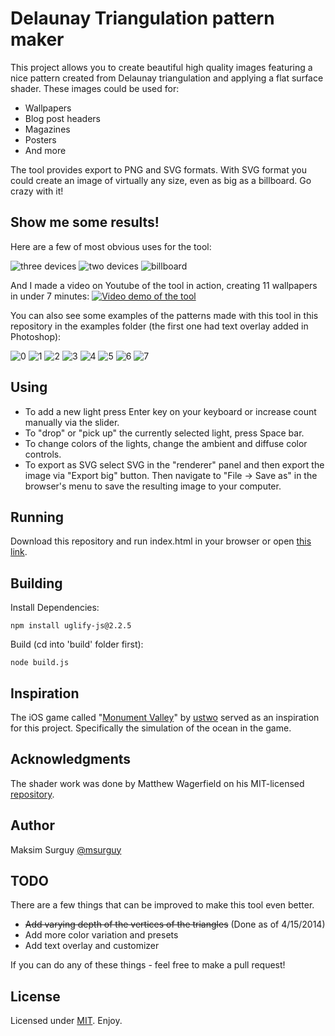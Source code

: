 # Delaunay Triangulation pattern maker

This project allows you to create beautiful high quality images featuring a nice pattern created from Delaunay triangulation and applying a flat surface shader. These images could be used for:

- Wallpapers
- Blog post headers
- Magazines
- Posters
- And more

The tool provides export to PNG and SVG formats. With SVG format you could create an image of virtually any size, even as big as a billboard. Go crazy with it!

## Show me some results!

Here are a few of most obvious uses for the tool:

![three devices](https://raw.github.com/msurguy/triangles/master/examples/three-devices.png)
![two devices](https://raw.github.com/msurguy/triangles/master/examples/two-devices.png)
![billboard](https://raw.github.com/msurguy/triangles/master/examples/billboard.png)

And I made a video on Youtube of the tool in action, creating 11 wallpapers in under 7 minutes:
[![Video demo of the tool](http://img.youtube.com/vi/JbD-HsmBt_0/0.jpg)](http://www.youtube.com/watch?v=JbD-HsmBt_0)

You can also see some examples of the patterns made with this tool in this repository in the examples folder (the first one had text overlay added in Photoshop):

![0](https://raw.github.com/msurguy/triangles/master/examples/0.jpg)
![1](https://raw.github.com/msurguy/triangles/master/examples/1.jpg)
![2](https://raw.github.com/msurguy/triangles/master/examples/2.jpg)
![3](https://raw.github.com/msurguy/triangles/master/examples/3.jpg)
![4](https://raw.github.com/msurguy/triangles/master/examples/4.jpg)
![5](https://raw.github.com/msurguy/triangles/master/examples/5.jpg)
![6](https://raw.github.com/msurguy/triangles/master/examples/6.jpg)
![7](https://raw.github.com/msurguy/triangles/master/examples/7.jpg)

## Using

- To add a new light press Enter key on your keyboard or increase count manually via the slider.
- To "drop" or "pick up" the currently selected light, press Space bar.
- To change colors of the lights, change the ambient and diffuse color controls.
- To export as SVG select SVG in the "renderer" panel and then export the image via "Export big" button. Then navigate to "File -> Save as" in the browser's menu to save the resulting image to your computer.

## Running

Download this repository and run index.html in your browser or open [this link](http://msurguy.github.com/triangles/).

## Building

Install Dependencies:

    npm install uglify-js@2.2.5

Build (cd into 'build' folder first):

    node build.js

## Inspiration

The iOS game called "[Monument Valley][monument]" by [ustwo][ustwo] served as an inspiration for this project. Specifically the simulation of the ocean in the game.

## Acknowledgments

The shader work was done by Matthew Wagerfield on his MIT-licensed [repository][repository].

## Author

Maksim Surguy [@msurguy][msurguy]

## TODO

There are a few things that can be improved to make this tool even better.

- ~~Add varying depth of the vertices of the triangles~~ (Done as of 4/15/2014)
- Add more color variation and presets
- Add text overlay and customizer

If you can do any of these things - feel free to make a pull request!

## License

Licensed under [MIT][mit]. Enjoy.

[repository]: https://github.com/wagerfield/flat-surface-shader
[msurguy]: http://twitter.com/msurguy
[mit]: http://www.opensource.org/licenses/mit-license.php
[monument]: http://www.monumentvalleygame.com/
[ustwo]: http://ustwo.com/
